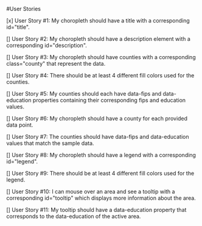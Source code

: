 #User Stories

[x] User Story #1: My choropleth should have a title with a corresponding id="title".

[] User Story #2: My choropleth should have a description element with a corresponding id="description".

[] User Story #3: My choropleth should have counties with a corresponding class="county" that represent the data.

[] User Story #4: There should be at least 4 different fill colors used for the counties.

[] User Story #5: My counties should each have data-fips and data-education properties containing their corresponding fips and education values.

[] User Story #6: My choropleth should have a county for each provided data point.

[] User Story #7: The counties should have data-fips and data-education values that match the sample data.

[] User Story #8: My choropleth should have a legend with a corresponding id="legend".

[] User Story #9: There should be at least 4 different fill colors used for the legend.

[] User Story #10: I can mouse over an area and see a tooltip with a corresponding id="tooltip" which displays more information about the area.

[] User Story #11: My tooltip should have a data-education property that corresponds to the data-education of the active area.
